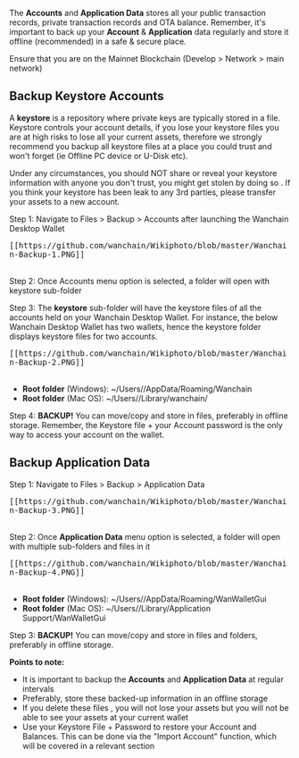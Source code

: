 The **Accounts** and **Application Data** stores all your public transaction records, private transaction records and OTA balance. Remember, it's important to back up your **Account** & **Application** data regularly and store it offline (recommended) in a safe & secure place.

Ensure that you are on the Mainnet Blockchain (Develop > Network > main network)

## Backup Keystore Accounts

A **keystore** is a repository where private keys are typically stored in a file. Keystore controls your account details, if you lose your keystore files you are at high risks to lose all your current assets, therefore we strongly recommend you backup all keystore files at a place you could trust and won't forget (ie Offline PC device or U-Disk etc).

Under any circumstances, you should NOT share or reveal your keystore information with anyone you don't trust, you might get stolen by doing so . If you think your keystore has been leak to any 3rd parties, please transfer your assets to a new account.

Step 1: Navigate to Files > Backup > Accounts after launching the Wanchain Desktop Wallet

<kbd>
[[https://github.com/wanchain/Wikiphoto/blob/master/Wanchain-Backup-1.PNG]]
</kbd>

<br>
<br>

Step 2: Once Accounts menu option is selected, a folder will open with keystore sub-folder

Step 3: The **keystore** sub-folder will have the keystore files of all the accounts held on your Wanchain Desktop Wallet. For instance, the below Wanchain Desktop Wallet has two wallets, hence the keystore folder displays keystore files for two accounts.

<kbd>
[[https://github.com/wanchain/Wikiphoto/blob/master/Wanchain-Backup-2.PNG]]
</kbd>

<br>
<br>

* **Root folder** (Windows): ~/Users/<username>/AppData/Roaming/Wanchain
* **Root folder** (Mac OS): ~/Users/<username>/Library/wanchain/

Step 4: **BACKUP!** You can move/copy and store in files, preferably in offline storage. Remember, the Keystore file + your Account password is the only way to access your account on the wallet.

## Backup Application Data

Step 1: Navigate to Files > Backup > Application Data

<kbd>
[[https://github.com/wanchain/Wikiphoto/blob/master/Wanchain-Backup-3.PNG]]
</kbd>

<br>
<br>

Step 2: Once **Application Data** menu option is selected, a folder will open with multiple sub-folders and files in it

<kbd>
[[https://github.com/wanchain/Wikiphoto/blob/master/Wanchain-Backup-4.PNG]]
</kbd>

<br>
<br>

* **Root folder** (Windows): ~/Users/<username>/AppData/Roaming/WanWalletGui
* **Root folder** (Mac OS): ~/Users/<username>/Library/Application Support/WanWalletGui

Step 3: **BACKUP!** You can move/copy and store in files and folders, preferably in offline storage.

**Points to note:**
* It is important to backup the **Accounts** and **Application Data** at regular intervals
* Preferably, store these backed-up information in an offline storage
* If you delete these files , you will not lose your assets but you will not be able to see your assets at your current wallet
* Use your Keystore File + Password to restore your Account and Balances. This can be done via the "Import Account" function, which will be covered in a relevant section

